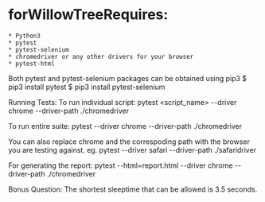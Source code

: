 # forWillowTreeRequires:
	* Python3
	* pytest
	* pytest-selenium
	* chromedriver or any other drivers for your browser
	* pytest-html
	
Both pytest and pytest-selenium packages can be obtained using pip3
$ pip3 install pytest
$ pip3 install pytest-selenium

Running Tests:
To run individual script:
pytest <script_name> --driver chrome --driver-path ./chromedriver 

To run entire suite:
pytest --driver chrome --driver-path ./chromedriver

You can also replace chrome and the correspoding path with the browser you are testing against.
eg. pytest --driver safari --driver-path ./safaridriver

For generating the report:
pytest --html=report.html --driver chrome --driver-path ./chromedriver

Bonus Question:
The shortest sleeptime that can be allowed is 3.5 seconds.	